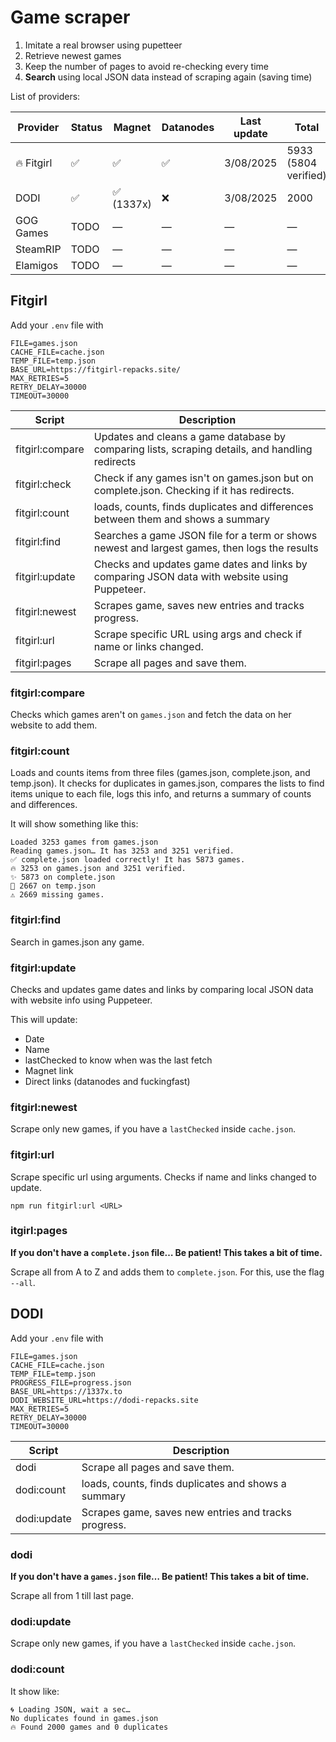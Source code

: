 # Game scraper

1. Imitate a real browser using pupetteer
2. Retrieve newest games
3. Keep the number of pages to avoid re-checking every time
4. **Search** using local JSON data instead of scraping again (saving time)

List of providers:

| Provider   | Status | Magnet     | Datanodes | Last update | Total                |
| ---------- | ------ | ---------- | --------- | ----------- | -------------------- |
| 🔥 Fitgirl | ✅     | ✅         | ✅        | 3/08/2025   | 5933 (5804 verified) |
| DODI       | ✅     | ✅ (1337x) | ❌        | 3/08/2025   | 2000                 |
| GOG Games  | TODO   | —          | —         | —           | —                    |
| SteamRIP   | TODO   | —          | —         | —           | —                    |
| Elamigos   | TODO   | —          | —         | —           | —                    |

## Fitgirl

Add your `.env` file with

```env
FILE=games.json
CACHE_FILE=cache.json
TEMP_FILE=temp.json
BASE_URL=https://fitgirl-repacks.site/
MAX_RETRIES=5
RETRY_DELAY=30000
TIMEOUT=30000
```

| Script          | Description                                                                                     |
| --------------- | ----------------------------------------------------------------------------------------------- |
| fitgirl:compare | Updates and cleans a game database by comparing lists, scraping details, and handling redirects |
| fitgirl:check   | Check if any games isn't on games.json but on complete.json. Checking if it has redirects.      |
| fitgirl:count   | loads, counts, finds duplicates and differences between them and shows a summary                |
| fitgirl:find    | Searches a game JSON file for a term or shows newest and largest games, then logs the results   |
| fitgirl:update  | Checks and updates game dates and links by comparing JSON data with website using Puppeteer.    |
| fitgirl:newest  | Scrapes game, saves new entries and tracks progress.                                            |
| fitgirl:url     | Scrape specific URL using args and check if name or links changed.                              |
| fitgirl:pages   | Scrape all pages and save them.                                                                 |

### fitgirl:compare

Checks which games aren't on `games.json` and fetch the data on her website to add them.

### fitgirl:count

Loads and counts items from three files (games.json, complete.json, and temp.json). It checks for duplicates in games.json, compares the lists to find items unique to each file, logs this info, and returns a summary of counts and differences.

It will show something like this:

```
Loaded 3253 games from games.json
Reading games.json… It has 3253 and 3251 verified.
✅ complete.json loaded correctly! It has 5873 games.
🔥 3253 on games.json and 3251 verified.
✨ 5873 on complete.json
📝 2667 on temp.json
⚠️ 2669 missing games.
```

### fitgirl:find

Search in games.json any game.

### fitgirl:update

Checks and updates game dates and links by comparing local JSON data with website info using Puppeteer.

This will update:

-   Date
-   Name
-   lastChecked to know when was the last fetch
-   Magnet link
-   Direct links (datanodes and fuckingfast)

### fitgirl:newest

Scrape only new games, if you have a `lastChecked` inside `cache.json`.

### fitgirl:url

Scrape specific url using arguments. Checks if name and links changed to update.

`npm run fitgirl:url <URL>`

### itgirl:pages

**If you don't have a `complete.json` file… Be patient! This takes a bit of time.**

Scrape all from A to Z and adds them to `complete.json`. For this, use the flag `--all`.

## DODI

Add your `.env` file with

```env
FILE=games.json
CACHE_FILE=cache.json
TEMP_FILE=temp.json
PROGRESS_FILE=progress.json
BASE_URL=https://1337x.to
DODI_WEBSITE_URL=https://dodi-repacks.site
MAX_RETRIES=5
RETRY_DELAY=30000
TIMEOUT=30000
```

| Script      | Description                                          |
| ----------- | ---------------------------------------------------- |
| dodi        | Scrape all pages and save them.                      |
| dodi:count  | loads, counts, finds duplicates and shows a summary  |
| dodi:update | Scrapes game, saves new entries and tracks progress. |

### dodi

**If you don't have a `games.json` file… Be patient! This takes a bit of time.**

Scrape all from 1 till last page.

### dodi:update

Scrape only new games, if you have a `lastChecked` inside `cache.json`.

### dodi:count

It show like:

```
🌀 Loading JSON, wait a sec…
No duplicates found in games.json
🔥 Found 2000 games and 0 duplicates
```
